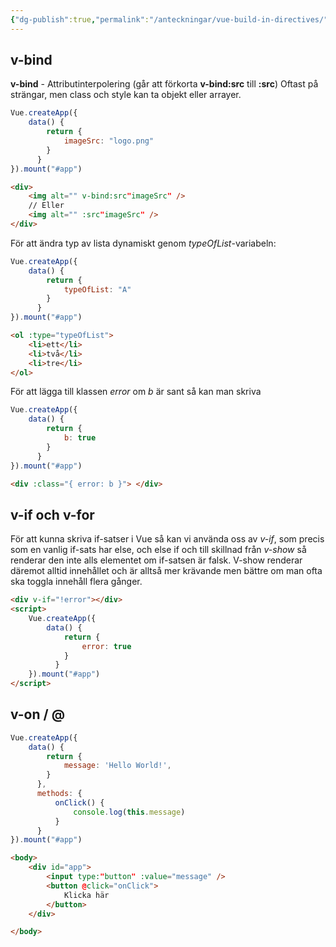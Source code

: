 ```yaml
---
{"dg-publish":true,"permalink":"/anteckningar/vue-build-in-directives/"}
---
```


## v-bind
**v-bind** - Attributinterpolering (går att förkorta **v-bind:src** till **:src**)
Oftast på strängar, men class och style kan ta objekt eller arrayer.
```js
Vue.createApp({
	data() {
	    return { 
		    imageSrc: "logo.png"
		}
	  }
}).mount("#app")
```

```html
<div>
	<img alt="" v-bind:src"imageSrc" />
	// Eller
	<img alt="" :src"imageSrc" />	
</div>
```

För att ändra typ av lista dynamiskt genom *typeOfList*-variabeln:
```js
Vue.createApp({
	data() {
	    return { 
		    typeOfList: "A"
		}
	  }
}).mount("#app")
```

```html
<ol :type="typeOfList">
	<li>ett</li>
	<li>två</li>
	<li>tre</li>
</ol>
```

För att lägga till klassen *error* om *b* är sant så kan man skriva
```js
Vue.createApp({
	data() {
	    return { 
		    b: true
		}
	  }
}).mount("#app")
```
```html
<div :class="{ error: b }"> </div>
```

## v-if och v-for
För att kunna skriva if-satser i Vue så kan vi använda oss av *v-if*, som precis som en vanlig if-sats har else, och else if och till skillnad från *v-show* så renderar den inte alls elementet om if-satsen är falsk. V-show renderar däremot alltid innehållet och är alltså mer krävande men bättre om man ofta ska toggla innehåll flera gånger.
```html
<div v-if="!error"></div>
<script>
	Vue.createApp({
		data() {
		    return { 
			    error: true
			}
		  }
	}).mount("#app")
</script>
```

## v-on / @
```js
Vue.createApp({
	data() {
	    return { 
		    message: 'Hello World!',
		}
	  },
	  methods: {
		  onClick() {
			  console.log(this.message)
		  }
	  }
}).mount("#app")
```

```html
<body>
	<div id="app">
		<input type:"button" :value="message" />
		<button @click="onClick">
			Klicka här
		</button>
	</div>

</body>
```